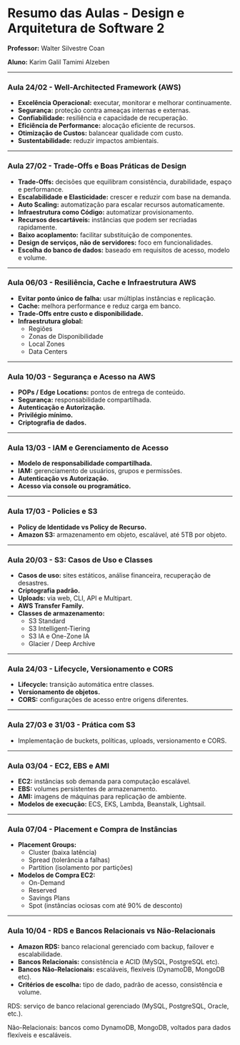 
# Resumo das Aulas - Design e Arquitetura de Software 2
**Professor:**  Walter Silvestre Coan 

**Aluno:**  Karim Galil Tamimi Alzeben

---

### Aula 24/02 - Well-Architected Framework (AWS)
- **Excelência Operacional:** executar, monitorar e melhorar continuamente.
- **Segurança:** proteção contra ameaças internas e externas.
- **Confiabilidade:** resiliência e capacidade de recuperação.
- **Eficiência de Performance:** alocação eficiente de recursos.
- **Otimização de Custos:** balancear qualidade com custo.
- **Sustentabilidade:** reduzir impactos ambientais.

---

### Aula 27/02 - Trade-Offs e Boas Práticas de Design
- **Trade-Offs:** decisões que equilibram consistência, durabilidade, espaço e performance.
- **Escalabilidade e Elasticidade:** crescer e reduzir com base na demanda.
- **Auto Scaling:** automatização para escalar recursos automaticamente.
- **Infraestrutura como Código:** automatizar provisionamento.
- **Recursos descartáveis:** instâncias que podem ser recriadas rapidamente.
- **Baixo acoplamento:** facilitar substituição de componentes.
- **Design de serviços, não de servidores:** foco em funcionalidades.
- **Escolha do banco de dados:** baseado em requisitos de acesso, modelo e volume.

---

### Aula 06/03 - Resiliência, Cache e Infraestrutura AWS
- **Evitar ponto único de falha:** usar múltiplas instâncias e replicação.
- **Cache:** melhora performance e reduz carga em banco.
- **Trade-Offs entre custo e disponibilidade.**
- **Infraestrutura global:**
  - Regiões
  - Zonas de Disponibilidade
  - Local Zones
  - Data Centers

---

### Aula 10/03 - Segurança e Acesso na AWS
- **POPs / Edge Locations:** pontos de entrega de conteúdo.
- **Segurança:** responsabilidade compartilhada.
- **Autenticação e Autorização.**
- **Privilégio mínimo.**
- **Criptografia de dados.**

---

### Aula 13/03 - IAM e Gerenciamento de Acesso
- **Modelo de responsabilidade compartilhada.**
- **IAM:** gerenciamento de usuários, grupos e permissões.
- **Autenticação vs Autorização.**
- **Acesso via console ou programático.**

---

### Aula 17/03 - Policies e S3
- **Policy de Identidade vs Policy de Recurso.**
- **Amazon S3:** armazenamento em objeto, escalável, até 5TB por objeto.

---

### Aula 20/03 - S3: Casos de Uso e Classes
- **Casos de uso:** sites estáticos, análise financeira, recuperação de desastres.
- **Criptografia padrão.**
- **Uploads:** via web, CLI, API e Multipart.
- **AWS Transfer Family.**
- **Classes de armazenamento:**
  - S3 Standard
  - S3 Intelligent-Tiering
  - S3 IA e One-Zone IA
  - Glacier / Deep Archive

---

### Aula 24/03 - Lifecycle, Versionamento e CORS
- **Lifecycle:** transição automática entre classes.
- **Versionamento de objetos.**
- **CORS:** configurações de acesso entre origens diferentes.

---

### Aula 27/03 e 31/03 - Prática com S3
- Implementação de buckets, políticas, uploads, versionamento e CORS.

---

### Aula 03/04 - EC2, EBS e AMI
- **EC2:** instâncias sob demanda para computação escalável.
- **EBS:** volumes persistentes de armazenamento.
- **AMI:** imagens de máquinas para replicação de ambiente.
- **Modelos de execução:** ECS, EKS, Lambda, Beanstalk, Lightsail.

---

### Aula 07/04 - Placement e Compra de Instâncias
- **Placement Groups:**
  - Cluster (baixa latência)
  - Spread (tolerância a falhas)
  - Partition (isolamento por partições)
- **Modelos de Compra EC2:**
  - On-Demand
  - Reserved
  - Savings Plans
  - Spot (instâncias ociosas com até 90% de desconto)

---

### Aula 10/04 - RDS e Bancos Relacionais vs Não-Relacionais
- **Amazon RDS:** banco relacional gerenciado com backup, failover e escalabilidade.
- **Bancos Relacionais:** consistência e ACID (MySQL, PostgreSQL etc).
- **Bancos Não-Relacionais:** escaláveis, flexíveis (DynamoDB, MongoDB etc).
- **Critérios de escolha:** tipo de dado, padrão de acesso, consistência e volume.


RDS: serviço de banco relacional gerenciado (MySQL, PostgreSQL, Oracle, etc.).

Não-Relacionais: bancos como DynamoDB, MongoDB, voltados para dados flexíveis e escaláveis.